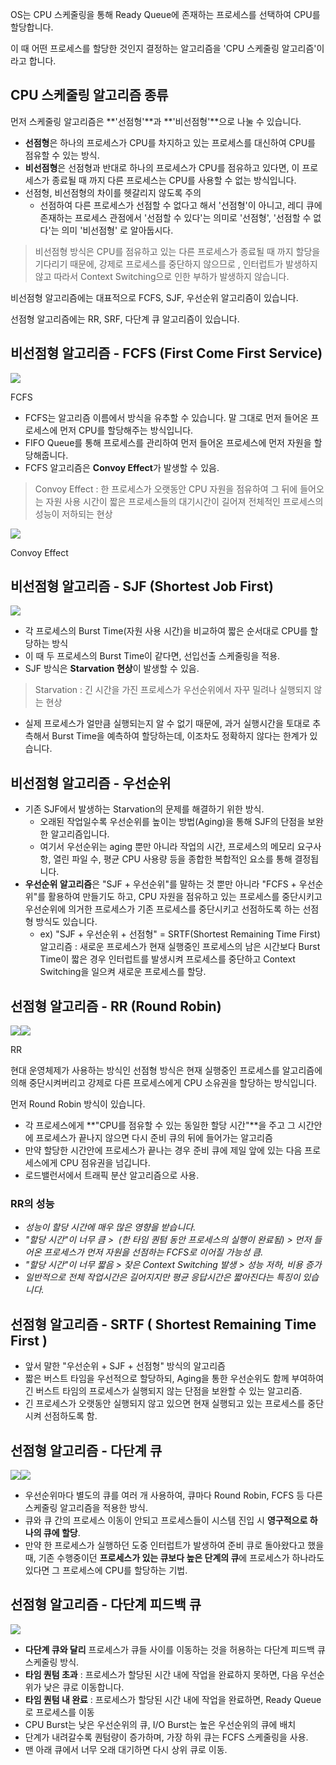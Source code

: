 OS는 CPU 스케줄링을 통해 Ready Queue에 존재하는 프로세스를 선택하여 CPU를 할당합니다.

이 때 어떤 프로세스를 할당한 것인지 결정하는 알고리즘을 'CPU 스케줄링 알고리즘'이라고 합니다.


## CPU 스케줄링 알고리즘 종류

먼저 스케줄링 알고리즘은 **'선점형'**과 **'비선점형'**으로 나눌 수 있습니다.

- **선점형**은 하나의 프로세스가 CPU를 차지하고 있는 프로세스를 대신하여 CPU를 점유할 수 있는 방식.
- **비선점형**은 선점형과 반대로 하나의 프로세스가 CPU를 점유하고 있다면, 이 프로세스가 종료될 때 까지 다른 프로세스는 CPU를 사용할 수 없는 방식입니다.
- 선점형, 비선점형의 차이를 헷갈리지 않도록 주의
    - 선점하여 다른 프로세스가 선점할 수 없다고 해서 '선점형'이 아니고, 레디 큐에 존재하는 프로세스 관점에서 '선점할 수 있다'는 의미로 '선점형', '선점할 수 없다'는 의미 '비선점형' 로 알아둡시다. 

> 비선점형 방식은 CPU를 점유하고 있는 다른 프로세스가 종료될 때 까지 할당을 기다리기 때문에, 강제로 프로세스를 중단하지 않으므로 , 인터럽트가 발생하지 않고 따라서 Context Switching으로 인한 부하가 발생하지 않습니다.

  

비선점형 알고리즘에는 대표적으로 FCFS, SJF, 우선순위 알고리즘이 있습니다.

선점형 알고리즘에는 RR, SRF, 다단계 큐 알고리즘이 있습니다.

  

## 비선점형 알고리즘 - FCFS (First Come First Service)

![](https://blog.kakaocdn.net/dn/bkBm1x/btsHCAzoiOH/DKVONEOjKiWLadbja9jpv0/img.png)

FCFS

- FCFS는 알고리즘 이름에서 방식을 유추할 수 있습니다. 말 그대로 먼저 들어온 프로세스에 먼저 CPU를 할당해주는 방식입니다.
- FIFO Queue를 통해 프로세스를 관리하여 먼저 들어온 프로세스에 먼저 자원을 할당해줍니다.
- FCFS 알고리즘은 **Convoy Effect**가 발생할 수 있음.

> Convoy Effect : 한 프로세스가 오랫동안 CPU 자원을 점유하여 그 뒤에 들어오는 자원 사용 시간이 짧은 프로세스들의 대기시간이 길어져 전체적인 프로세스의 성능이 저하되는 현상

  

![](https://blog.kakaocdn.net/dn/0eJPk/btsHDVbu5PA/2djWLXT9njpBiIQ6rtbUvK/img.png)

Convoy Effect

  

  

## 비선점형 알고리즘 - SJF (Shortest Job First)

![](https://blog.kakaocdn.net/dn/mbbI2/btsHDURdstj/sOfMyujSW1EnG62lKWR9dk/img.png)

- 각 프로세스의 Burst Time(자원 사용 시간)을 비교하여 짧은 순서대로 CPU를 할당하는 방식
- 이 때 두 프로세스의 Burst Time이 같다면, 선입선출 스케줄링을 적용.
- SJF 방식은 **Starvation 현상**이 발생할 수 있음.

> Starvation : 긴 시간을 가진 프로세스가 우선순위에서 자꾸 밀려나 실행되지 않는 현상

  

+ 실제 프로세스가 얼만큼 실행되는지 알 수 없기 때문에, 과거 실행시간을 토대로 추측해서 Burst Time을 예측하여 할당하는데, 이조차도 정확하지 않다는 한계가 있습니다.

  

  

## 비선점형 알고리즘 - 우선순위 

- 기존 SJF에서 발생하는 Starvation의 문제를 해결하기 위한 방식.
    - 오래된 작업일수록 우선순위를 높이는 방법(Aging)을 통해 SJF의 단점을 보완한 알고리즘입니다.
    - 여기서 우선순위는 aging 뿐만 아니라 작업의 시간, 프로세스의 메모리 요구사항, 열린 파일 수, 평균 CPU 사용량 등을 종합한 복합적인 요소를 통해 결정됩니다.
- **우선순위 알고리즘**은 "SJF + 우선순위"를 말하는 것 뿐만 아니라 "FCFS + 우선순위"를 활용하여 만들기도 하고, CPU 자원을 점유하고 있는 프로세스를 중단시키고 우선순위에 의거한 프로세스가 기존 프로세스를 중단시키고 선점하도록 하는 선점형 방식도 있습니다.
    - ex) "SJF + 우선순위 + 선점형" = SRTF(Shortest Remaining Time First) 알고리즘 : 새로운 프로세스가 현재 실행중인 프로세스의 남은 시간보다 Burst Time이 짧은 경우 인터럽트를 발생시켜 프로세스를 중단하고 Context Switching을 일으켜 새로운 프로세스를 할당.

  

## 선점형 알고리즘 - RR (Round Robin)

![](https://blog.kakaocdn.net/dn/cpJFQm/btsHDMFMk9g/UG76D95kXULf5BWfkLGFe1/img.png)![](https://blog.kakaocdn.net/dn/dr71ta/btsHEPhoka9/Cej9oLYtzUk5mV2oA419Hk/img.png)

RR

현대 운영체제가 사용하는 방식인 선점형 방식은 현재 실행중인 프로세스를 알고리즘에 의해 중단시켜버리고 강제로 다른 프로세스에게 CPU 소유권을 할당하는 방식입니다.

  

먼저 Round Robin 방식이 있습니다.

- 각 프로세스에게 **"CPU를 점유할 수 있는 동일한 할당 시간"**을 주고 그 시간안에 프로세스가 끝나지 않으면 다시 준비 큐의 뒤에 들어가는 알고리즘
- 만약 할당한 시간안에 프로세스가 끝나는 경우 준비 큐에 제일 앞에 있는 다음 프로세스에게 CPU 점유권을 넘깁니다.
- 로드밸런서에서 트래픽 분산 알고리즘으로 사용.

### RR의 성능

- _성능이 할당 시간에 매우 많은 영향을 받습니다._
- _"할당 시간"이 너무 큼 >  (한 타임 퀀텀 동안 프로세스의 실행이 완료됨) > 먼저 들어온 프로세스가 먼저 자원을 선점하는 FCFS로 이어질 가능성 큼._ 
- _"할당 시간"이 너무 짧음 > 잦은 Context Switching 발생 > 성능 저하, 비용 증가_
- _일반적으로 전체 작업시간은 길어지지만 평균 응답시간은 짧아진다는 특징이 있습니다._

  

## 선점형 알고리즘 - SRTF ( Shortest Remaining Time First )

- 앞서 말한 "우선순위 + SJF + 선점형" 방식의 알고리즘
- 짧은 버스트 타임을 우선적으로 할당하되, Aging을 통한 우선순위도 함께 부여하여 긴 버스트 타임의 프로세스가 실행되지 않는 단점을 보완할 수 있는 알고리즘.
- 긴 프로세스가 오랫동안 실행되지 않고 있으면 현재 실행되고 있는 프로세스를 중단시켜 선점하도록 함.

  

## 선점형 알고리즘 - 다단계 큐

![](https://blog.kakaocdn.net/dn/bgTXqV/btsHErnGchZ/N93OyvT0iFwpA6VqwK22QK/img.png)![](https://blog.kakaocdn.net/dn/dch1tr/btsHCXVvzpS/MUIGo4KhQvJ9qKBPQtEtlK/img.png)

- 우선순위마다 별도의 큐를 여러 개 사용하여, 큐마다 Round Robin, FCFS 등 다른 스케줄링 알고리즘을 적용한 방식.
- 큐와 큐 간의 프로세스 이동이 안되고 프로세스들이 시스템 진입 시 **영구적으로 하나의 큐에 할당**.
- 만약 한 프로세스가 실행하던 도중 인터럽트가 발생하여 준비 큐로 돌아왔다고 했을 때, 기존 수행중이던 **프로세스가 있는 큐보다 높은 단계의 큐**에 프로세스가 하나라도 있다면 그 프로세스에 CPU를 할당하는 기법. 

  

## 선점형 알고리즘 - 다단계 피드백 큐

![](https://blog.kakaocdn.net/dn/bmGbN8/btsHEBQ6DMY/rhVOSgrbhzUVCInASKw6nk/img.png)

- **다단계 큐와 달리** 프로세스가 큐들 사이를 이동하는 것을 허용하는 다단계 피드백 큐 스케줄링 방식.
- **타임 퀀텀 초과** : 프로세스가 할당된 시간 내에 작업을 완료하지 못하면, 다음 우선순위가 낮은 큐로 이동합니다.
- **타임 퀀텀 내 완료** : 프로세스가 할당된 시간 내에 작업을 완료하면, Ready Queue로 프로세스를 이동
- CPU Burst는 낮은 우선순위의 큐, I/O Burst는 높은 우선순위의 큐에 배치
- 단계가 내려갈수록 퀀텀량이 증가하며, 가장 하위 큐는 FCFS 스케줄링을 사용.
- 맨 아래 큐에서 너무 오래 대기하면 다시 상위 큐로 이동.